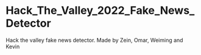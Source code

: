 # Hack_The_Valley_2022_Fake_News_Detector
Hack the valley fake news detector. Made by Zein, Omar, Weiming and Kevin
